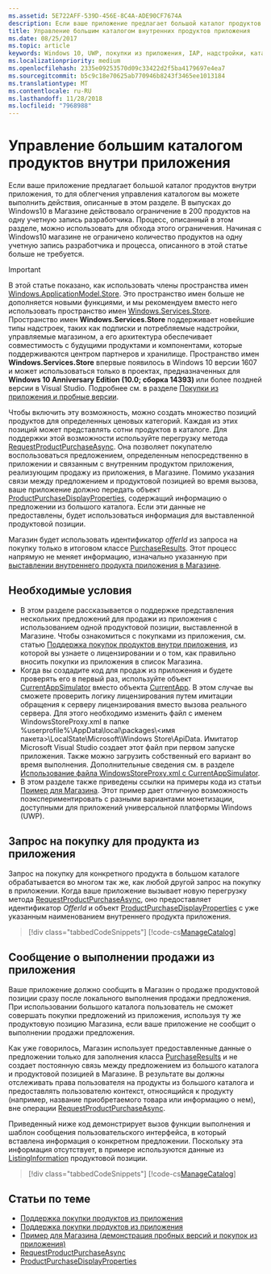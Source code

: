 ```yaml
---
ms.assetid: 5E722AFF-539D-456E-8C4A-ADE90CF7674A
description: Если ваше приложение предлагает большой каталог продуктов внутри приложения, то для облегчения управления каталогом вы можете выполнить действия, описанные в этом разделе.
title: Управление большим каталогом внутренних продуктов приложения
ms.date: 08/25/2017
ms.topic: article
keywords: Windows 10, UWP, покупки из приложения, IAP, надстройки, каталог, Windows.ApplicationModel.Store
ms.localizationpriority: medium
ms.openlocfilehash: 2335e09253570d09c33422d2f5ba4179697e4ea7
ms.sourcegitcommit: b5c9c18e70625ab770946b8243f3465ee1013184
ms.translationtype: MT
ms.contentlocale: ru-RU
ms.lasthandoff: 11/28/2018
ms.locfileid: "7968988"
---
```

# <a name="manage-a-large-catalog-of-in-app-products"></a>Управление большим каталогом продуктов внутри приложения

Если ваше приложение предлагает большой каталог продуктов внутри приложения, то для облегчения управления каталогом вы можете выполнить действия, описанные в этом разделе. В выпусках до Windows10 в Магазине действовало ограничение в 200 продуктов на одну учетную запись разработчика. Процесс, описанный в этом разделе, можно использовать для обхода этого ограничения. Начиная с Windows10 магазине не ограничено количество продуктов на одну учетную запись разработчика и процесса, описанного в этой статье больше не требуется.

> [!IMPORTANT]
> В этой статье показано, как использовать члены пространства имен [Windows.ApplicationModel.Store](https://msdn.microsoft.com/library/windows/apps/windows.applicationmodel.store.aspx). Это пространство имен больше не дополняется новыми функциями, и мы рекомендуем вместо него использовать пространство имен [Windows.Services.Store](https://msdn.microsoft.com/library/windows/apps/windows.services.store.aspx). Пространство имен **Windows.Services.Store** поддерживает новейшие типы надстроек, таких как подписки и потребляемые надстройки, управляемые магазином, а его архитектура обеспечивает совместимость с будущими продуктами и компонентами, которые поддерживаются центром партнеров и хранилище. Пространство имен **Windows.Services.Store** впервые появилось в Windows 10 версии 1607 и может использоваться только в проектах, предназначенных для **Windows 10 Anniversary Edition (10.0; сборка 14393)** или более поздней версии в Visual Studio. Подробнее см. в разделе [Покупки из приложения и пробные версии](in-app-purchases-and-trials.md).

Чтобы включить эту возможность, можно создать множество позиций продуктов для определенных ценовых категорий. Каждая из этих позиций может представлять сотни продуктов в каталоге. Для поддержки этой возможности используйте перегрузку метода [RequestProductPurchaseAsync](https://docs.microsoft.com/uwp/api/windows.applicationmodel.store.currentapp.requestproductpurchaseasync). Она позволяет покупателю воспользоваться предложением, определенным непосредственно в приложении и связанным с внутренним продуктом приложения, реализующим продажу из приложения, в Магазине. Помимо указания связи между предложением и продуктовой позицией во время вызова, ваше приложение должно передать объект [ProductPurchaseDisplayProperties](https://msdn.microsoft.com/library/windows/apps/dn263384), содержащий информацию о предложении из большого каталога. Если эти данные не предоставлены, будет использоваться информация для выставленной продуктовой позиции.

Магазин будет использовать идентификатор *offerId* из запроса на покупку только в итоговом классе [PurchaseResults](https://msdn.microsoft.com/library/windows/apps/dn263392). Этот процесс напрямую не меняет информацию, изначально указанную при [выставлении внутреннего продукта приложения в Магазине](../publish/add-on-submissions.md).

## <a name="prerequisites"></a>Необходимые условия

-   В этом разделе рассказывается о поддержке представления нескольких предложений для продажи из приложения с использованием одной продуктовой позиции, выставленной в Магазине. Чтобы ознакомиться с покупками из приложения, см. статью [Поддержка покупок продуктов внутри приложения](enable-in-app-product-purchases.md), из которой вы узнаете о лицензировании и о том, как правильно вносить покупки из приложения в список Магазина.
-   Когда вы создадите код для продаж из приложения и будете проверять его в первый раз, используйте объект [CurrentAppSimulator](https://msdn.microsoft.com/library/windows/apps/hh779766) вместо объекта [CurrentApp](https://msdn.microsoft.com/library/windows/apps/hh779765). В этом случае вы сможете проверить логику лицензирования путем имитации обращения к серверу лицензирования вместо вызова реального сервера. Для этого необходимо изменить файл с именем WindowsStoreProxy.xml в папке %userprofile%\\AppData\\local\\packages\\&lt;имя пакета&gt;\\LocalState\\Microsoft\\Windows Store\\ApiData. Имитатор Microsoft Visual Studio создает этот файл при первом запуске приложения. Также можно загрузить собственный его вариант во время выполнения. Дополнительные сведения см. в разделе [Использование файла WindowsStoreProxy.xml с CurrentAppSimulator](in-app-purchases-and-trials-using-the-windows-applicationmodel-store-namespace.md#proxy).
-   В этом разделе также приведены ссылки на примеры кода из статьи [Пример для Магазина](https://github.com/Microsoft/Windows-universal-samples/tree/win10-1507/Samples/Store). Этот пример дает отличную возможность поэкспериментировать с разными вариантами монетизации, доступными для приложений универсальной платформы Windows (UWP).

## <a name="make-the-purchase-request-for-the-in-app-product"></a>Запрос на покупку для продукта из приложения

Запрос на покупку для конкретного продукта в большом каталоге обрабатывается во многом так же, как любой другой запрос на покупку в приложении. Когда ваше приложение вызывает новую перегрузку метода [RequestProductPurchaseAsync](https://docs.microsoft.com/uwp/api/windows.applicationmodel.store.currentapp.requestproductpurchaseasync), оно предоставляет идентификатор *OfferId* и объект [ProductPurchaseDisplayProperties](https://msdn.microsoft.com/library/windows/apps/dn263390) с уже указанным наименованием внутреннего продукта приложения.

> [!div class="tabbedCodeSnippets"]
[!code-cs[ManageCatalog](./code/InAppPurchasesAndLicenses/cs/ManageCatalog.cs#MakePurchaseRequest)]

## <a name="report-fulfillment-of-the-in-app-offer"></a>Сообщение о выполнении продажи из приложения

Ваше приложение должно сообщить в Магазин о продаже продуктовой позиции сразу после локального выполнения продажи предложения. При использовании большого каталога пользователь не сможет совершать покупки предложений из приложения, используя ту же продуктовую позицию Магазина, если ваше приложение не сообщит о выполнении продажи предложения.

Как уже говорилось, Магазин использует предоставленные данные о предложении только для заполнения класса [PurchaseResults](https://msdn.microsoft.com/library/windows/apps/dn263392) и не создает постоянную связь между предложением из большого каталога и продуктовой позицией в Магазине. В результате вы должны отслеживать права пользователя на продукты из большого каталога и предоставлять пользователю контекст, относящийся к продукту (например, название приобретаемого товара или информацию о нем), вне операции [RequestProductPurchaseAsync](https://docs.microsoft.com/uwp/api/windows.applicationmodel.store.currentapp.requestproductpurchaseasync).

Приведенный ниже код демонстрирует вызов функции выполнения и шаблон сообщения пользовательского интерфейса, в который вставлена информация о конкретном предложении. Поскольку эта информация отсутствует, в примере используются данные из [ListingInformation](https://msdn.microsoft.com/library/windows/apps/br225163) продуктовой позиции.

> [!div class="tabbedCodeSnippets"]
[!code-cs[ManageCatalog](./code/InAppPurchasesAndLicenses/cs/ManageCatalog.cs#ReportFulfillment)]

## <a name="related-topics"></a>Статьи по теме

* [Поддержка покупки продуктов из приложения](enable-in-app-product-purchases.md)
* [Поддержка покупки продуктов из приложения](enable-consumable-in-app-product-purchases.md)
* [Пример для Магазина (демонстрация пробных версий и покупок из приложения)](https://github.com/Microsoft/Windows-universal-samples/tree/win10-1507/Samples/Store)
* [RequestProductPurchaseAsync](https://msdn.microsoft.com/library/windows/apps/dn263382)
* [ProductPurchaseDisplayProperties](https://msdn.microsoft.com/library/windows/apps/dn263384)
